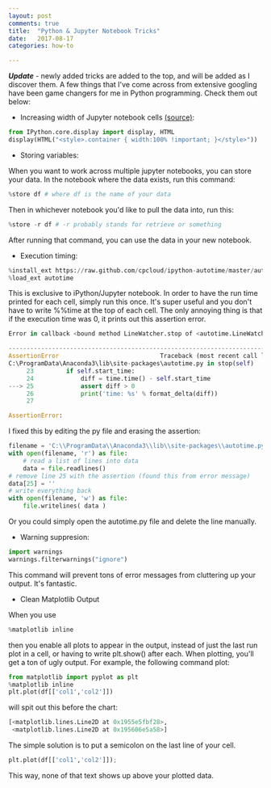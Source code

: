 ```yaml
---
layout: post
comments: true
title:  "Python & Jupyter Notebook Tricks"
date:   2017-08-17
categories: how-to

---
```


__*Update*__ - newly added tricks are added to the top, and will be added as I discover them.
A few things that I've come across from extensive googling have been game changers for me in Python programming. Check them out below:

- Increasing width of Jupyter notebook cells [(source)](https://github.com/jupyter/notebook/issues/1909):

```python
from IPython.core.display import display, HTML 
display(HTML("<style>.container { width:100% !important; }</style>"))
```

- Storing variables:

When you want to work across multiple jupyter notebooks, you can store your data. In the notebook where the data exists, run this command:

```python
%store df # where df is the name of your data
```

Then in whichever notebook you'd like to pull the data into, run this:
```python
%store -r df # -r probably stands for retrieve or something
```

After running that command, you can use the data in your new notebook.

- Execution timing:

```python
%install_ext https://raw.github.com/cpcloud/ipython-autotime/master/autotime.py
%load_ext autotime
```

This is exclusive to iPython/Jupyter notebook. In order to have the run time printed for each cell, simply run this once. It's super useful and you don't have to write %%time at the top of each cell. The only annoying thing is that if the execution time was 0, it prints out this assertion error. 

```python
Error in callback <bound method LineWatcher.stop of <autotime.LineWatcher object at 0x000001852A822D68>> (for post_run_cell):

---------------------------------------------------------------------------
AssertionError                            Traceback (most recent call last)
C:\ProgramData\Anaconda3\lib\site-packages\autotime.py in stop(self)
     23         if self.start_time:
     24             diff = time.time() - self.start_time
---> 25             assert diff > 0
     26             print('time: %s' % format_delta(diff))
     27 

AssertionError: 
```

I fixed this by editing the py file and erasing the assertion:

```python
filename = 'C:\\ProgramData\\Anaconda3\\lib\\site-packages\\autotime.py'
with open(filename, 'r') as file:
    # read a list of lines into data
    data = file.readlines()
# remove line 25 with the assertion (found this from error message)
data[25] = ''
# write everything back
with open(filename, 'w') as file:
    file.writelines( data )
```

Or you could simply open the autotime.py file and delete the line manually.

- Warning suppresion:

```python
import warnings
warnings.filterwarnings("ignore")
```

This command will prevent tons of error messages from cluttering up your output. It's fantastic.


- Clean Matplotlib Output

When you use
```python
%matplotlib inline
```

then you enable all plots to appear in the output, instead of just the last run plot in a cell, or having to write plt.show() after each. When plotting, you'll get a ton of ugly output. For example, the following command plot:

```python
from matplotlib import pyplot as plt
%matplotlib inline
plt.plot(df[['col1','col2']])
```
will spit out this before the chart:
```python
[<matplotlib.lines.Line2D at 0x1955e5fbf28>,
 <matplotlib.lines.Line2D at 0x195606e5a58>]
```
The simple solution is to put a semicolon on the last line of your cell.
```python
plt.plot(df[['col1','col2']]);
```
This way, none of that text shows up above your plotted data.
